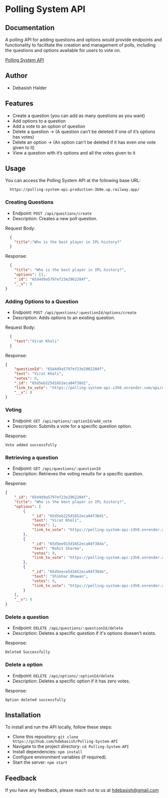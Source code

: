 # Polling System API 

## Documentation

A polling API for adding questions and options would provide endpoints and functionality to facilitate the creation and management of polls, including the questions and options available for users to vote on. 

[Polling System API](https://polling-system-api-production-3b0e.up.railway.app/)

## Author

- Debasish Halder

## Features

- Create a question (you can add as many questions as you want)
- Add options to a question
- Add a vote to an option of question
- Delete a question → (A question can’t be deleted if one of it’s options has votes)
- Delete an option → (An option can’t be deleted if it has even one vote given to it)
- View a question with it’s options and all the votes given to it
  
## Usage

You can access the Polling System API at the following base URL:

```url
  https://polling-system-api-production-3b0e.up.railway.app/
```

### Creating Questions

- Endpoint: `POST /api/questions/create`
- Description: Creates a new poll question.

Request Body:

```json
  {
    "title":"Who is the best player in IPL history?"
  }
```
Response:

```json
  {
    "title": "Who is the best player in IPL history?",
    "options": [],
    "_id": "65d4d9a5797ef23e2962204f",
    "__v": 0
}
```

### Adding Options to a Question

- Endpoint: `POST /api/questions/:questionId/options/create`
- Description: Adds options to an existing question.

Request Body:

```json
  {
    "text":"Virat Kholi"
  }
```
Response:

```json
{
    "questionId": "65d4d9a5797ef23e2962204f",
    "text": "Virat Kholi",
    "votes": 0,
    "_id": "65d5eb225d1652eca04f38d1",
    "link_to_vote": "https://polling-system-api-z3h8.onrender.com/api/options/65d5eb225d1652eca04f38d1/add_vote",
    "__v": 0
}
```

### Voting

- Endpoint: `GET /api/options/:optionId/add_vote`
- Description: Submits a vote for a specific question option.

Response:

```text
Vote added successfully
```

### Retrieving a question

- Endpoint: `GET /api/questions/:questionId`
- Description: Retrieves the voting results for a specific question.

Response:

```json
{
    "_id": "65d4d9a5797ef23e2962204f",
    "title": "Who is the best player in IPL history?",
    "options": [
        {
            "_id": "65d5eb225d1652eca04f38d1",
            "text": "Virat Kholi",
            "votes": 1,
            "link_to_vote": "https://polling-system-api-z3h8.onrender.com/api/options/65d5eb225d1652eca04f38d1/add_vote"
        },
        {
            "_id": "65d5ee915d1652eca04f38da",
            "text": "Rohit Sharma",
            "votes": 0,
            "link_to_vote": "https://polling-system-api-z3h8.onrender.com/api/options/65d5ee915d1652eca04f38da/add_vote"
        },
        {
            "_id": "65d5eece5d1652eca04f38de",
            "text": "Shikhar Dhawan",
            "votes": 0,
            "link_to_vote": "https://polling-system-api-z3h8.onrender.com/api/options/65d5eece5d1652eca04f38de/add_vote"
        }
    ],
    "__v": 0
}
```

### Delete a question

- Endpoint: `DELETE /api/questions/:questionId/delete`
- Description: Deletes a specific question if it's options doesen't exists.

Response:

```text
Deleted Successfully
```

### Delete a option

- Endpoint: `DELETE /api/options/:optionId/delete`
- Description: Deletes a specific option if it has zero votes.

Response:

```text
Option deleted successfully
```

## Installation

To install and run the API locally, follow these steps:

- Clone this repository: `git clone https://github.com/hdebasish/Polling-System-API`
- Navigate to the project directory: `cd Polling-System-API`
- Install dependencies: `npm install`
- Configure environment variables (if required).
- Start the server: `npm start`

## Feedback

If you have any feedback, please reach out to us at hdebasish@gmail.com
